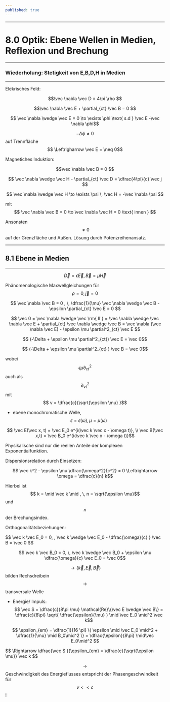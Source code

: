 ```yaml
---
published: true
---
```

---
# 8.0 Optik: Ebene Wellen in Medien, Reflexion und Brechung

---
### Wiederholung: Stetigkeit von E,B,D,H in Medien
---

Elekrisches Feld:

$$\vec \nabla \vec D = 4\pi \rho $$

$$\vec \nabla \vec E + \partial_{ct} \vec B = 0 $$

$$ \vec \nabla \wedge \vec E = 0 \to \exists \phi \text{ s.d } \vec E -\vec \nabla \phi$$

$$ -\Delta \phi \neq 0$$ auf Trennfläche $$ \Leftrigharrow \vec E = \neq 0$$

Magnetiches Induktion:


$$\vec \nabla \vec B = 0 $$

$$ \vec \nabla \wedge \vec H - \partial_{ct} \vec D = \dfrac{4\pi}{c} \vec j $$

$$ \vec \nabla \wedge \vec H \to \exists \psi \, \vec H = -\vec \nabla \psi $$

mit $$ \vec \nabla \vec B = 0 \to  \vec \nabla \vec H = 0 \text{ innen } $$

Ansonsten $$ \neq 0 $$ auf der Grenzfläche und Außen. Lösung durch Potenzreihenansatz.

---

## 8.1 Ebene in Medien

---

$$ \vec D = \epsilon \vec E , \vec B = \mu \vec H$$

Phänomenologische Maxwellgleichungen für $$ \rho = 0, \vec j = 0$$ 

$$ \vec \nabla \vec B = 0 , \,  \dfrac{1}{\mu} \vec \nabla \wedge \vec B  - \epsilon \partial_{ct} \vec E = 0 $$

$$ \vec 0 = \vec \nabla \wedge \vec \rm{ II'} = \vec \nabla \wedge \vec \nabla \vec E + \partial_{ct} \vec \nabla \wedge \vec B = \vec \nabla (\vec \nabla \vec E) - \epsilon \mu \partial^2_{ct} \vec E $$

$$ (-\Delta + \epsilon \mu \partial^2_{ct}) \vec E = \vec 0$$

$$ (-\Delta + \epsilon \mu  \partial^2_{ct} ) \vec B = \vec 0$$

wobei $$ \epsilon \mu  \partial^2_{ct} $$ auch als $$ \partial^2_{vt} $$ mit $$ v = \dfrac{c}{\sqrt{\epsilon \mu} }$$

- ebene monochromatische Welle, $$ \epsilon = \epsilon(\omega), \mu = \mu(\omega) $$

$$ \vec E(\vec x, t) =  \vec E_0 e^{i(\vec k \vec x - \omega t)}, \\ \vec B(\vec x,t) = \vec B_0 e^{i(\vec k \vec x - \omega t)}$$

Physikalische sind nur die reellen Anteile der komplexen Exponentialfunktion.

Dispersionsrelation durch Einsetzen:

$$ \vec k^2 - \epsilon \mu \dfrac{\omega^2}{c^2} = 0 \Leftrightarrow \omega = \dfrac{c}{n} k$$

Hierbei ist $$ k = \mid \vec k \mid , \, n = \sqrt{\epsilon \mu}$$ und $$n$$ der Brechungsindex.

Orthogonalitätsbeziehungen:

$$ \vec k \vec E_0 = 0, \, \vec k \wedge \vec E_0 - \dfrac{\omega}{c} } \vec B = \vec 0 $$

$$ \vec k \vec B_0 = 0, \, \vec k \wedge \vec B_0 + \epsilon \mu  \dfrac{\omega}{c} \vec E_0 = \vec 0$$

$$ \to \{ \vec k, \vec E, \vec B \}$$ bilden Rechsdreibein $$\to$$ transversale Welle

- Energie/ Impuls:
$$ \vec S  = \dfrac{c}{8\pi \mu} \mathcal{Re}\{\vec E \wedge \vec B\} = \dfrac{c}{8\pi} \sqrt{ \dfrac{\epsilon}{\mu} } \mid \vec E_0 \mid^2 \vec k$$

$$ \epsilon_{em} = \dfrac{1}{16 \pi} \{ \epsilon \mid \vec E_0 \mid^2 + \dfrac{1}{\mu} \mid B_0\mid^2 \} = \dfrac{\epsilon}{8\pi} \mid\vec E_0\mid^2 $$

$$ \Rightarrow \dfrac{\vec S }{\epsilon_{em} = \dfrac{c}{\sqrt{\epsilon \mu}} \vec k $$

$$ \to $$ Geschwindigkeit des Energieflusses entspricht der Phasengeschwindkeit für $$ v << c $$ ! 